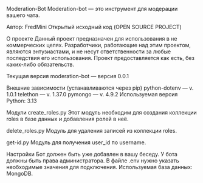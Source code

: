 Moderation-Bot
Moderation-bot — это инструмент для модерации вашего чата.

Автор: FredMini
Открытый исходный код (OPEN SOURCE PROJECT)

О проекте
Данный проект предназначен для использования в не коммерческих целях. Разработчики, работающие над этим проектом, являются энтузиастами, и не несут ответственности за любые последствия его использования. Проект предоставляется как есть, без каких-либо обязательств.

Текущая версия
moderation-bot — версия 0.0.1

Внешние зависимости (устанавливаются через pip)
python-dotenv — v. 1.0.1
telethon — v. 1.37.0
pymongo — v. 4.9.2
Используемая версия Python: 3.13

Модули
create_roles.py
Этот модуль необходим для создания коллекции roles в базе данных и добавления ролей в неё.

delete_roles.py
Модуль для удаления записей из коллекции roles.

get-id.py
Модуль для получения user_id по username.

Настройки
Бот должен быть уже добавлен в вашу беседу.
У бота должны быть права администратора.
В файле .env нужно указать необходимые значения для подключения.
Используемая база данных: MongoDB.
